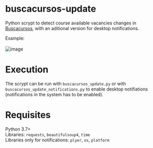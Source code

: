 # buscacursos-update

Python scrypt to detect course available vacancies changes in [Buscacursos](https://buscacursos.uc.cl/), with an aditional version for desktop notifications.

Example: <br /> <br />
![image](https://user-images.githubusercontent.com/42097398/180851690-88682581-ed36-450f-8b83-ad55f1aa7e43.png)

# Execution
The scrypt can be run with `buscacursos_update.py` or with `buscacursos_update_notifications.py` to enable desktop notifiations (notifications in the system has to be enabled).

# Requisites
Python 3.7+ <br />
Libraries: `requests`, `beautifulsoup4`, `time` <br />
Libraries only for notifications: `plyer`, `os`, `platform`
